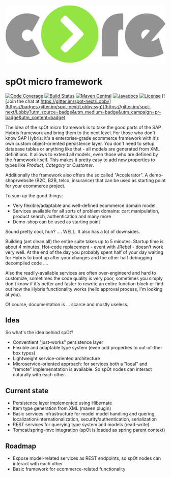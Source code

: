 ![spot-logo](docs/resources/core-next-logo.png)

# spOt micro framework
[![Code Coverage](https://scan.coverity.com/projects/13539/badge.svg)](https://scan.coverity.com/projects/mojo2012-spot-framework) [![Build Status](https://travis-ci.org/spot-next/core-next.svg?branch=master)](https://travis-ci.org/spot-next/spot-framework) [![Maven Central](https://maven-badges.herokuapp.com/maven-central/io.spot-next/spot-framework/badge.svg)](https://maven-badges.herokuapp.com/maven-central/io.spot-next/spot-framework) [![Javadocs](http://javadoc.io/badge/io.spot-next/spot-core.svg)](http://javadoc.io/doc/io.spot-next/spot-core) [![License](https://img.shields.io/badge/License-Apache%202.0-blue.svg)](https://opensource.org/licenses/Apache-2.0) [![Join the chat at https://gitter.im/spot-next/Lobby](https://badges.gitter.im/spot-next/Lobby.svg)](https://gitter.im/spot-next/Lobby?utm_source=badge&utm_medium=badge&utm_campaign=pr-badge&utm_content=badge)


The idea of the spOt micro framework is to take the good parts of the SAP Hybris framework and bring them to the next level.
For those who don't know SAP Hybris: it's a enterprise-grade ecommerce framework with it's own custom object-oriented persistence layer.
You don't need to setup database tables or anything like that - all models are generated from XML definitions. It allows to extend all models, even those who are defined by the framework itself. This makes it pretty easy to add new properties to types like *Product*, *Category* or *Customer*.

Additionally the framework also offers the so called "Accelerator". A demo-shop/website (B2C, B2B, telco, insurance) that can be used as starting point for your ecommerce project.

To sum up the good things:
* Very flexible/adaptable and well-defined ecommerce domain model
* Services available for all sorts of problem domains: cart manipulation, product search, authentication and many more
* Demo-shop can be used as starting point

Sound pretty cool, huh?
.... WELL. It also has a lot of downsides.

Building (ant clean all) the entire suite takes up to 5 minutes. Startup time is about 4 minutes. Hot-code replacement - event with JRebel - doesn't work very well.
At the end of the day you probably spent half of your day waiting for Hybris to boot up after your changes and the other half debugging decompiled code ....

Also the readily-available services are often over-engineerd and hard to customize, sometimes the code quality is very poor, sometimes you simply don't know if it's better and faster to rewrite an entire function block or find out how the Hybris functionality works (hello approval process, I'm looking at you).

Of course, documentation is ... scarce and mostly useless.

## Idea
So what's the idea behind spOt?

* Conventient "just-works" persistence layer
* Flexible and adaptable type system (even add properties to out-of-the-box types)
* Lightweight service-oriented architecture
* Microservice-oriented approach: for services both a "local" and "remote" implemenatation is available. So spOt nodes can interact naturally with each other.

## Current state
* Persistence layer implemented using Hibernate
* Item type generation from XML (maven plugin)
* Basic services infrastructure for model model handling and quering, localization/internationalization, security/authentication, serialization
* REST services for querying type system and models (read-write)
* Tomcat/spring-mvc integration (spOt is loaded as spring parent context)

## Roadmap
* Expose model-related services as REST endpoints, so spOt nodes can interact with each other
* Basic framework for ecommerce-related functionality

